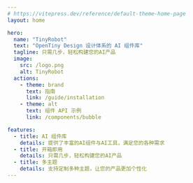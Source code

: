 ```yaml
---
# https://vitepress.dev/reference/default-theme-home-page
layout: home

hero:
  name: "TinyRobot"
  text: "OpenTiny Design 设计体系的 AI 组件库"
  tagline: 只需几步，轻松构建您的AI产品
  image:
    src: /logo.png
    alt: TinyRobot
  actions:
    - theme: brand
      text: 指南
      link: /guide/installation
    - theme: alt
      text: 组件 API 示例
      link: /components/bubble

features:
  - title: AI 组件库
    details: 提供了丰富的AI组件与AI工具，满足您的各种需求
  - title: 开箱即用
    details: 只需几步，轻松构建您的AI产品
  - title: 多主题
    details: 支持定制多种主题，让您的产品更加个性化
---
```


